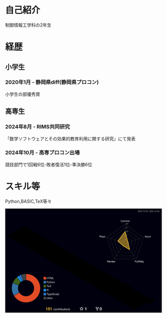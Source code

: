 # 自己紹介
制御情報工学科の2年生

# 経歴
## 小学生
### 2020年1月 - 静岡県diff(静岡県プロコン)
小学生の部優秀賞

## 高専生
### 2024年8月 - RIMS共同研究
「数学ソフトウェアとその効果的教育利用に関する研究」にて発表
### 2024年10月 - 高専プロコン出場
競技部門で1回戦6位-敗者復活1位-準決勝6位

# スキル等
Python,BASIC,TeX等々



![](./profile-3d-contrib/profile-night-rainbow.svg)

